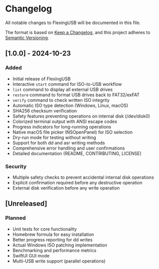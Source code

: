 # Changelog

All notable changes to FlexingUSB will be documented in this file.

The format is based on [Keep a Changelog](https://keepachangelog.com/en/1.0.0/),
and this project adheres to [Semantic Versioning](https://semver.org/spec/v2.0.0.html).

## [1.0.0] - 2024-10-23

### Added
- Initial release of FlexingUSB
- Interactive `start` command for ISO-to-USB workflow
- `list` command to display all external USB drives
- `restore` command to format USB drives back to FAT32/exFAT
- `verify` command to check written ISO integrity
- Automatic ISO type detection (Windows, Linux, macOS)
- SHA256 checksum verification
- Safety features preventing operations on internal disk (/dev/disk0)
- Colorized terminal output with ANSI escape codes
- Progress indicators for long-running operations
- Native macOS file picker (NSOpenPanel) for ISO selection
- Dry-run mode for testing without writing
- Support for both dd and asr writing methods
- Comprehensive error handling and user confirmations
- Detailed documentation (README, CONTRIBUTING, LICENSE)

### Security
- Multiple safety checks to prevent accidental internal disk operations
- Explicit confirmation required before any destructive operation
- External disk verification before any write operation

## [Unreleased]

### Planned
- Unit tests for core functionality
- Homebrew formula for easy installation
- Better progress reporting for dd writes
- Actual Windows ISO patching implementation
- Benchmarking and performance metrics
- SwiftUI GUI mode
- Multi-USB write support (parallel operations)
